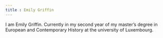 ```yaml
---
title : Emily Griffin
---
```

I am Emily Griffin. Currently in my second year of my master’s degree in European and Contemporary History at the university of Luxembourg.
